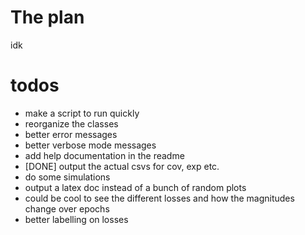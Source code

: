 # The plan

idk

# todos
 - make a script to run quickly
 - reorganize the classes
 - better error messages
 - better verbose mode messages
 - add help documentation in the readme
 - [DONE] output the actual csvs for cov, exp etc.
 - do some simulations
 - output a latex doc instead of a bunch of random plots
 - could be cool to see the different losses and how the magnitudes change over epochs
 - better labelling on losses